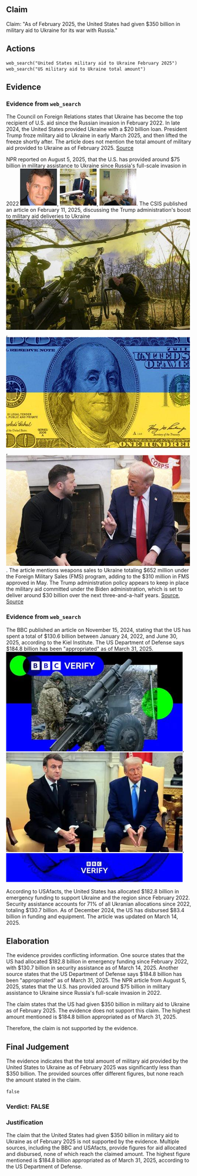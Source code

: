 ## Claim
Claim: "As of February 2025, the United States had given $350 billion in military aid to Ukraine for its war with Russia."

## Actions
```
web_search("United States military aid to Ukraine February 2025")
web_search("US military aid to Ukraine total amount")
```

## Evidence
### Evidence from `web_search`
The Council on Foreign Relations states that Ukraine has become the top recipient of U.S. aid since the Russian invasion in February 2022. In late 2024, the United States provided Ukraine with a $20 billion loan. President Trump froze military aid to Ukraine in early March 2025, and then lifted the freeze shortly after. The article does not mention the total amount of military aid provided to Ukraine as of February 2025. [Source](https://www.cfr.org/article/how-much-us-aid-going-ukraine)

NPR reported on August 5, 2025, that the U.S. has provided around $75 billion in military assistance to Ukraine since Russia's full-scale invasion in 2022 ![image 494](media/2025-08-06_17-42-1754502171-020535.jpg), ![image 496](media/2025-08-06_17-42-1754502173-562939.jpg), ![image 497](media/2025-08-06_17-42-1754502174-952586.jpg). The CSIS published an article on February 11, 2025, discussing the Trump administration's boost to military aid deliveries to Ukraine ![image 503](media/2025-08-06_17-43-1754502186-411462.jpg), ![image 502](media/2025-08-06_17-43-1754502185-652269.jpg), ![image 501](media/2025-08-06_17-43-1754502184-885543.jpg). The article mentions weapons sales to Ukraine totaling $652 million under the Foreign Military Sales (FMS) program, adding to the $310 million in FMS approved in May. The Trump administration policy appears to keep in place the military aid committed under the Biden administration, which is set to deliver around $30 billion over the next three-and-a-half years. [Source](https://www.npr.org/2025/08/05/g-s1-81084/europe-us-weapons-ukraine-russia-war), [Source](https://www.csis.org/analysis/trump-administration-boosts-immediate-military-aid-deliveries-ukraine)


### Evidence from `web_search`
The BBC published an article on November 15, 2024, stating that the US has spent a total of $130.6 billion between January 24, 2022, and June 30, 2025, according to the Kiel Institute. The US Department of Defense says $184.8 billion has been "appropriated" as of March 31, 2025. ![image 3178](media/2025-08-22_09-05-1755853512-728986.jpg), ![image 3180](media/2025-08-22_09-05-1755853514-364342.jpg), ![image 3182](media/2025-08-22_09-05-1755853515-997065.jpg)

According to USAfacts, the United States has allocated $182.8 billion in emergency funding to support Ukraine and the region since February 2022. Security assistance accounts for 71% of all Ukranian allocations since 2022, totaling $130.7 billion. As of December 2024, the US has disbursed $83.4 billion in funding and equipment. The article was updated on March 14, 2025.


## Elaboration
The evidence provides conflicting information. One source states that the US had allocated $182.8 billion in emergency funding since February 2022, with $130.7 billion in security assistance as of March 14, 2025. Another source states that the US Department of Defense says $184.8 billion has been "appropriated" as of March 31, 2025. The NPR article from August 5, 2025, states that the U.S. has provided around $75 billion in military assistance to Ukraine since Russia's full-scale invasion in 2022.

The claim states that the US had given $350 billion in military aid to Ukraine as of February 2025. The evidence does not support this claim. The highest amount mentioned is $184.8 billion appropriated as of March 31, 2025.

Therefore, the claim is not supported by the evidence.


## Final Judgement
The evidence indicates that the total amount of military aid provided by the United States to Ukraine as of February 2025 was significantly less than $350 billion. The provided sources offer different figures, but none reach the amount stated in the claim.

`false`

### Verdict: FALSE

### Justification
The claim that the United States had given $350 billion in military aid to Ukraine as of February 2025 is not supported by the evidence. Multiple sources, including the BBC and USAfacts, provide figures for aid allocated and disbursed, none of which reach the claimed amount. The highest figure mentioned is $184.8 billion appropriated as of March 31, 2025, according to the US Department of Defense.

